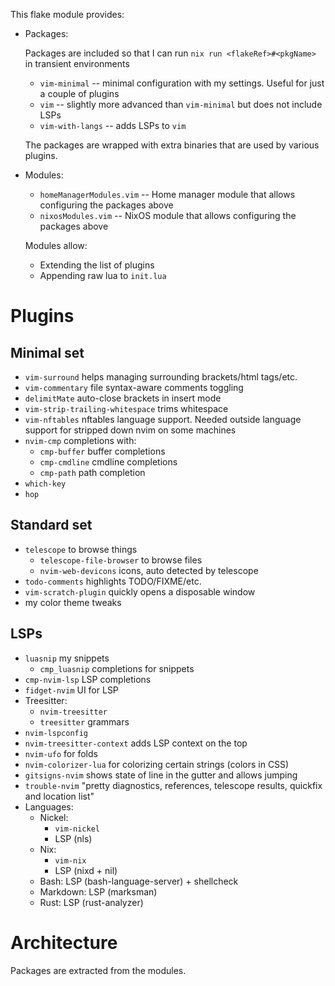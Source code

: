 This flake module provides:

- Packages:
    
    Packages are included so that I can run `nix run <flakeRef>#<pkgName>` in
    transient environments

    - `vim-minimal` -- minimal configuration with my settings. Useful for just a
      couple of plugins
    - `vim` -- slightly more advanced than `vim-minimal` but does not include
      LSPs
    - `vim-with-langs` -- adds LSPs to `vim`

    The packages are wrapped with extra binaries that are used by various
    plugins.

- Modules:

    - `homeManagerModules.vim` -- Home manager module that allows configuring
      the packages above
    - `nixosModules.vim` -- NixOS module that allows configuring the packages
      above

    Modules allow:
    - Extending the list of plugins
    - Appending raw lua to `init.lua`

# Plugins

## Minimal set

- `vim-surround` helps managing surrounding brackets/html tags/etc.
- `vim-commentary` file syntax-aware comments toggling
- `delimitMate` auto-close brackets in insert mode
- `vim-strip-trailing-whitespace` trims whitespace
- `vim-nftables` nftables language support. Needed outside language support for
  stripped down nvim on some machines
- `nvim-cmp` completions with:
    - `cmp-buffer` buffer completions
    - `cmp-cmdline` cmdline completions
    - `cmp-path` path completion
- `which-key`
- `hop`

## Standard set
- `telescope` to browse things
    - `telescope-file-browser` to browse files
    - `nvim-web-devicons` icons, auto detected by telescope
- `todo-comments` highlights TODO/FIXME/etc.
- `vim-scratch-plugin` quickly opens a disposable window
- my color theme tweaks

## LSPs
- `luasnip` my snippets
    - `cmp_luasnip` completions for snippets
- `cmp-nvim-lsp` LSP completions
- `fidget-nvim` UI for LSP
- Treesitter:
    - `nvim-treesitter`
    - `treesitter` grammars
- `nvim-lspconfig`
- `nvim-treesitter-context` adds LSP context on the top
- `nvim-ufo` for folds
- `nvim-colorizer-lua` for colorizing certain strings (colors in CSS)
- `gitsigns-nvim` shows state of line in the gutter and allows jumping
- `trouble-nvim` "pretty diagnostics, references, telescope results, quickfix
  and location list"
- Languages:
    - Nickel:
        - `vim-nickel`
        - LSP (nls)
    - Nix:
        - `vim-nix`
        - LSP (nixd + nil)
    - Bash: LSP (bash-language-server) + shellcheck
    - Markdown: LSP (marksman)
    - Rust: LSP (rust-analyzer)

# Architecture

Packages are extracted from the modules.
